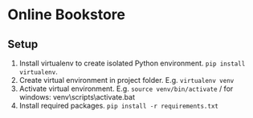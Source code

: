 # Online Bookstore

## Setup
1. Install virtualenv to create isolated Python environment. `pip install virtualenv`.
2. Create virtual environment in project folder. E.g. `virtualenv venv`
3. Activate virtual environment. E.g. `source venv/bin/activate` / for windows: venv\scripts\activate.bat
4. Install required packages. 
`pip install -r requirements.txt`
